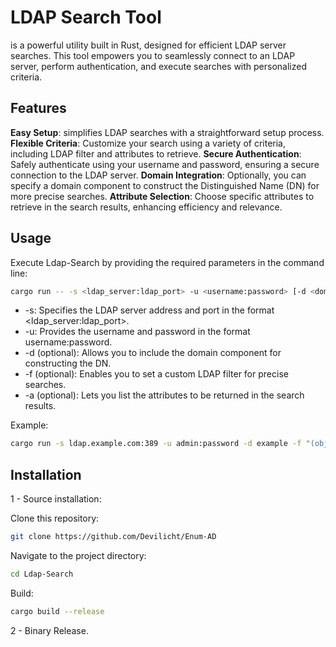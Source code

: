 
# LDAP Search Tool
 is a powerful utility built in Rust, designed for efficient LDAP server searches. This tool empowers you to seamlessly connect to an LDAP server, perform authentication, and execute searches with personalized criteria.

## Features
**Easy Setup**: simplifies LDAP searches with a straightforward setup process.
**Flexible Criteria**: Customize your search using a variety of criteria, including LDAP filter and attributes to retrieve.
**Secure Authentication**: Safely authenticate using your username and password, ensuring a secure connection to the LDAP server.
**Domain Integration**: Optionally, you can specify a domain component to construct the Distinguished Name (DN) for more precise searches.
**Attribute Selection**: Choose specific attributes to retrieve in the search results, enhancing efficiency and relevance.

## Usage
Execute Ldap-Search by providing the required parameters in the command line:
```sh
cargo run -- -s <ldap_server:ldap_port> -u <username:password> [-d <domain_component>] [-f <filter>] [-a <attributes>]
```
- -s: Specifies the LDAP server address and port in the format <ldap_server:ldap_port>.
- -u: Provides the username and password in the format username:password.
- -d (optional): Allows you to include the domain component for constructing the DN.
- -f (optional): Enables you to set a custom LDAP filter for precise searches.
- -a (optional): Lets you list the attributes to be returned in the search results.

Example:
```sh
cargo run -s ldap.example.com:389 -u admin:password -d example -f "(objectclass=user)" -a cn,mail
```
## Installation

1 - Source installation:

Clone this repository: 
```sh
git clone https://github.com/Devilicht/Enum-AD
```
Navigate to the project directory: 
```sh
cd Ldap-Search
```
Build:
```sh
cargo build --release
```
2 - Binary Release.

